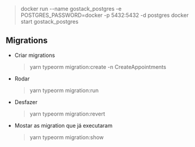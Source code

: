 > docker run --name gostack_postgres -e POSTGRES_PASSWORD=docker -p 5432:5432 -d postgres
> docker start gostack_postgres

## Migrations

- Criar migrations
  > yarn typeorm migration:create -n CreateAppointments
- Rodar
  > yarn typeorm migration:run
- Desfazer
  > yarn typeorm migration:revert
- Mostar as migration que já executaram
  > yarn typeorm migration:show
